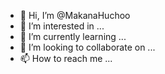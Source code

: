 - 👋 Hi, I’m @MakanaHuchoo
- 👀 I’m interested in ...
- 🌱 I’m currently learning ...
- 💞️ I’m looking to collaborate on ...
- 📫 How to reach me ...

<!---
MakanaHuchoo/MakanaHuchoo is a ✨ special ✨ repository because its `README.md` (this file) appears on your GitHub profile.
You can click the Preview link to take a look at your changes.
--->
